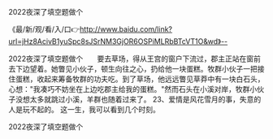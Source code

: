 2022夜深了填空题做个

《最/新/观/看/入/口👉http://www.baidu.com/link?url=jHz8AcivB1yuSpc8sJSrNM3GjOR6OSPiMLRbBTcVT1O&wd》--

2022夜深了填空题做个　　要去草场，得从王宫的窗户下流过，郡主正站在窗前去下边望着。她瞥见小伙子，顿生向往之心，扔给他一块蛋糕。牧群小伙子一把接住蛋糕，收起来筹备牧群的功夫吃。到了草场，他远远瞥见草莽中有一块白石头，心想："我凑巧不妨坐在上边吃郡主给我的蛋糕。"然而石头在小溪对岸，牧群小伙子没想太多就跳过小溪，羊群也随着过来了。
	23、爱情是风花雪月的事，失意的人是玩不起的。
这一生，我可以看到几个时刻。





2022夜深了填空题做个
